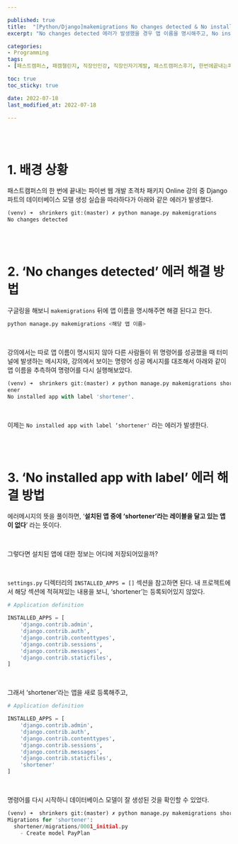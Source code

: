 ```yaml
---

published: true
title:  "[Python/Django]makemigrations No changes detected & No installed app with label 원인 및 해결"
excerpt: "No changes detected 에러가 발생했을 경우 앱 이름을 명시해주고, No installed app with label에러가 발생했을 경우 setting.py를 수정해주자"

categories:
- Programming
tags:
- [패스트캠퍼스, 패캠챌린지, 직장인인강, 직장인자기계발, 패스트캠퍼스후기, 한번에끝내는파이썬웹개발초격차패키지Online, Django에러, Python에러, makemigrations에러]

toc: true
toc_sticky: true

date: 2022-07-18
last_modified_at: 2022-07-18

---
```


<br/><br/>

# 1. 배경 상황

패스트캠퍼스의 한 번에 끝내는 파이썬 웹 개발 초격차 패키지 Online 강의 중 Django 파트의 데이터베이스 모델 생성 실습을 따라하다가 아래와 같은 에러가 발생했다.

```python
(venv) ➜  shrinkers git:(master) ✗ python manage.py makemigrations
No changes detected
```

<br/><br/>

# 2. **‘No changes detected’** 에러 해결 방법

구글링을 해보니 `makemigrations` 뒤에 앱 이름을 명시해주면 해결 된다고 한다.

```python
python manage.py makemigrations <해당 앱 이름>
```

<br/>

강의에서는 따로 앱 이름이 명시되지 않아 다른 사람들이 위 명령어를 성공했을 때 터미널에 발생하는 메시지와, 강의에서 보이는 명령어 성공 메시지를 대조해서 아래와 같이 앱 이름을 추측하여 명령어를 다시 실행해보았다.

```python
(venv) ➜  shrinkers git:(master) ✗ python manage.py makemigrations short
ener
No installed app with label 'shortener'.
```

<br/>

이제는 `No installed app with label ‘shortener'` 라는 에러가 발생한다.

<br/><br/>

# 3. **‘No installed app with label’** 에러 해결 방법

에러메시지의 뜻을 풀이하면, ‘**설치된 앱 중에 ‘shortener’라는 레이블을 달고 있는 앱이 없다**’ 라는 뜻이다.

<br/>

그렇다면 설치된 앱에 대한 정보는 어디에 저장되어있을까?

<br/>

`settings.py` 디렉터리의 `INSTALLED_APPS = []` 섹션을 참고하면 된다. 내 프로젝트에서 해당 섹션에 적혀져있는 내용을 보니, ‘shortener’는 등록되어있지 않았다.

```python
# Application definition

INSTALLED_APPS = [
    'django.contrib.admin',
    'django.contrib.auth',
    'django.contrib.contenttypes',
    'django.contrib.sessions',
    'django.contrib.messages',
    'django.contrib.staticfiles',
]
```

<br/>

그래서 ‘shortener’라는 앱을 새로 등록해주고,

```python
# Application definition

INSTALLED_APPS = [
    'django.contrib.admin',
    'django.contrib.auth',
    'django.contrib.contenttypes',
    'django.contrib.sessions',
    'django.contrib.messages',
    'django.contrib.staticfiles',
    'shortener'
]
```

<br/>

명령어를 다시 시작하니 데이터베이스 모델이 잘 생성된 것을 확인할 수 있었다.

```python
(venv) ➜  shrinkers git:(master) ✗ python manage.py makemigrations shortener  
Migrations for 'shortener':
  shortener/migrations/0001_initial.py
    - Create model PayPlan
```

<br/><br/>
